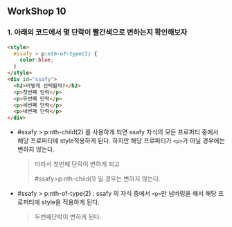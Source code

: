 ## WorkShop 10

### 1. 아래의 코드에서 몇 단락이 빨간색으로 변하는지 확인해보자

```HTML
<style>
  #ssafy > p:nth-of-type(2) {
    color:blue;
  }
</style>
<div id="ssafy">
  <h2>어떻게 선택될까?</h2>
  <p>첫번째 단락</p>
  <p>두번째 단락</p>
  <p>세번째 단락</p>
  <p>네번째 단락</p>
</div>
```

* #ssafy > p:nth-child(2) 를 사용하게 되면 ssafy 자식의 모든 프로퍼티 중에서 해당 프로퍼티에 style적용하게 된다. 하지만 해당 프로퍼티가 `<p>`가 아닐 경우에는 변하지 않는다.

  > 따라서 첫번째 단락이 변하게 되고 
  >
  > #ssafy>p:nth-child(1) 일 경우는 변하지 않는다.

* #ssafy > p:nth-of-type(2) : ssafy 의 자식 중에서 `<p>`만 넘버링을 해서 해당 프로퍼티에 style을 적용하게 된다.

  > 두번째단락이 변하게 된다.